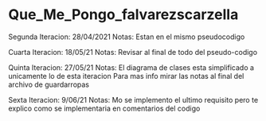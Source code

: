 # Que_Me_Pongo_falvarezscarzella

Segunda Iteracion: 28/04/2021
Notas: Estan en el mismo pseudocodigo

Cuarta Iteracion: 18/05/21
Notas: Revisar al final de todo del pseudo-codigo

Quinta Iteracion: 27/05/21
Notas: El diagrama de clases esta simplificado a unicamente lo de esta iteracion
Para mas info mirar las notas al final del archivo de guardarropas

Sexta Iteracion: 9/06/21
Notas: Mo se implemento el ultimo requisito pero te explico como se implementaria 
en comentarios del codigo
